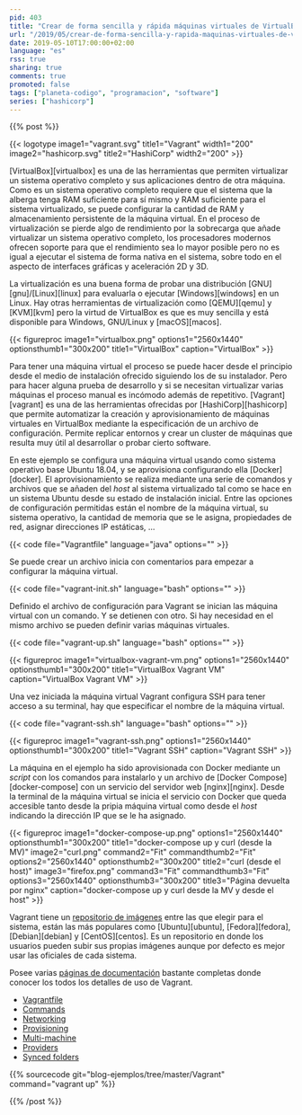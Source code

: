 ```yaml
---
pid: 403
title: "Crear de forma sencilla y rápida máquinas virtuales de VirtualBox con Vagrant"
url: "/2019/05/crear-de-forma-sencilla-y-rapida-maquinas-virtuales-de-virtualbox-con-vagrant/"
date: 2019-05-10T17:00:00+02:00
language: "es"
rss: true
sharing: true
comments: true
promoted: false
tags: ["planeta-codigo", "programacion", "software"]
series: ["hashicorp"]
---
```


{{% post %}}


{{< logotype image1="vagrant.svg" title1="Vagrant" width1="200" image2="hashicorp.svg" title2="HashiCorp" width2="200" >}}

[VirtualBox][virtualbox] es una de las herramientas que permiten virtualizar un sistema operativo completo y sus aplicaciones dentro de otra máquina. Como es un sistema operativo completo requiere que el sistema que la alberga tenga RAM suficiente para sí mismo y RAM suficiente para el sistema virtualizado, se puede configurar la cantidad de RAM y almacenamiento persistente de la máquina virtual. En el proceso de virtualización se pierde algo de rendimiento por la sobrecarga que añade virtualizar un sistema operativo completo, los procesadores modernos ofrecen soporte para que el rendimiento sea lo mayor posible pero no es igual a ejecutar el sistema de forma nativa en el sistema, sobre todo en el aspecto de interfaces gráficas y aceleración 2D y 3D.

La virtualización es una buena forma de probar una distribución [GNU][gnu]/[Linux][linux] para evaluarla o ejecutar [Windows][windows] en un Linux. Hay otras herramientas de virtualización como [QEMU][qemu] y [KVM][kvm] pero la virtud de VirtualBox es que es muy sencilla y está disponible para Windows, GNU/Linux y [macOS][macos].

<div class="media">
    {{< figureproc
        image1="virtualbox.png" options1="2560x1440" optionsthumb1="300x200" title1="VirtualBox"
        caption="VirtualBox" >}}
</div>

Para tener una máquina virtual el proceso se puede hacer desde el principio desde el medio de instalación ofrecido siguiendo los de su instalador. Pero para hacer alguna prueba de desarrollo y si se necesitan virtualizar varias máquinas el proceso manual es incómodo además de repetitivo. [Vagrant][vagrant] es una de las herramientas ofrecidas por [HashiCorp][hashicorp] que permite automatizar la creación y aprovisionamiento de máquinas virtuales en VirtualBox mediante la especificación de un archivo de configuración. Permite replicar entornos y crear un cluster de máquinas que resulta muy útil al desarrollar o probar cierto software.

En este ejemplo se configura una máquina virtual usando como sistema operativo base Ubuntu 18.04, y se aprovisiona configurando ella [Docker][docker]. El aprovisionamiento se realiza mediante una serie de comandos y archivos que se añaden del _host_ al sistema virtualizado tal como se hace en un sistema Ubuntu desde su estado de instalación inicial. Entre las opciones de configuración permitidas están el nombre de la máquina virtual, su sistema operativo, la cantidad de memoria que se le asigna, propiedades de red, asignar direcciones IP estáticas, ...

{{< code file="Vagrantfile" language="java" options="" >}}

Se puede crear un archivo inicia con comentarios para empezar a configurar la máquina virtual.

{{< code file="vagrant-init.sh" language="bash" options="" >}}

Definido el archivo de configuración para Vagrant se inician las máquina virtual con un comando. Y se detienen con otro. Si hay necesidad en el mismo archivo se pueden definir varias máquinas virtuales.

{{< code file="vagrant-up.sh" language="bash" options="" >}}

<div class="media">
    {{< figureproc
        image1="virtualbox-vagrant-vm.png" options1="2560x1440" optionsthumb1="300x200" title1="VirtualBox Vagrant VM"
        caption="VirtualBox Vagrant VM" >}}
</div>

Una vez iniciada la máquina virtual Vagrant configura SSH para tener acceso a su terminal, hay que especificar el nombre de la máquina virtual.

{{< code file="vagrant-ssh.sh" language="bash" options="" >}}

<div class="media">
    {{< figureproc
        image1="vagrant-ssh.png" options1="2560x1440" optionsthumb1="300x200" title1="Vagrant SSH"
        caption="Vagrant SSH" >}}
</div>

La máquina en el ejemplo ha sido aprovisionada con Docker mediante un _script_ con los comandos para instalarlo y un archivo de [Docker Compose][docker-compose] con un servicio del servidor web [nginx][nginx]. Desde la terminal de la máquina virtual se inicia el servicio con Docker que queda accesible tanto desde la pripia máquina virtual como desde el _host_ indicando la dirección IP que se le ha asignado.

<div class="media">
    {{< figureproc
        image1="docker-compose-up.png" options1="2560x1440" optionsthumb1="300x200" title1="docker-compose up y curl (desde la MV)"
        image2="curl.png" command2="Fit" commandthumb2="Fit" options2="2560x1440" optionsthumb2="300x200" title2="curl (desde el host)"
        image3="firefox.png" command3="Fit" commandthumb3="Fit" options3="2560x1440" optionsthumb3="300x200" title3="Página devuelta por nginx"
        caption="docker-compose up y curl desde la MV y desde el host" >}}
</div>

Vagrant tiene un [repositorio de imágenes](https://app.vagrantup.com/boxes/search) entre las que elegir para el sistema, están las más populares como [Ubuntu][ubuntu], [Fedora][fedora], [Debian][debian] y [CentOS][centos]. Es un repositorio en donde los usuarios pueden subir sus propias imágenes aunque por defecto es mejor usar las oficiales de cada sistema.

Posee varias [páginas de documentación](https://www.vagrantup.com/docs/index.html) bastante completas donde conocer los todos los detalles de uso de Vagrant.

* [Vagrantfile](https://www.vagrantup.com/docs/vagrantfile/)
* [Commands](https://www.vagrantup.com/docs/cli/)
* [Networking](https://www.vagrantup.com/docs/networking/)
* [Provisioning](https://www.vagrantup.com/docs/provisioning/)
* [Multi-machine](https://www.vagrantup.com/docs/multi-machine/)
* [Providers](https://www.vagrantup.com/docs/providers/)
* [Synced folders](https://www.vagrantup.com/docs/synced-folders/)

{{% sourcecode git="blog-ejemplos/tree/master/Vagrant" command="vagrant up" %}}

{{% /post %}}
